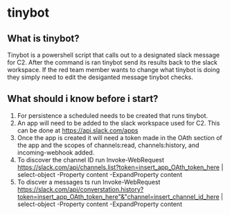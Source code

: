 # **tinybot**

## **What is tinybot?**

Tinybot is a powershell script that calls out to a designated slack message for C2. After the command is ran tinybot send its results back to the slack workspace. 
If the red team member wants to change what tinybot is doing they simply need to edit the desiganted message tinybot checks. 

## **What should i know before i start?**
1) For persistence a scheduled needs to be created that runs tinybot.  
2) An app will need to be added to the slack workspace used for C2. This can be done at https://api.slack.com/apps 
3) Once the app is created it will need a token made in the OAth section of the app and the scopes of channels:read, channels:history, and 
incoming-webhook added.
4) To discover the channel ID run Invoke-WebRequest https://slack.com/api/channels.list?token=insert_app_OAth_token_here | select-object -Property content -ExpandProperty content
5) To discver a messages ts run Invoke-WebRequest https://slack.com/api/converstation.history?token=insert_app_OAth_token_here"&"channel=insert_channel_id_here | select-object -Property content -ExpandProperty content
